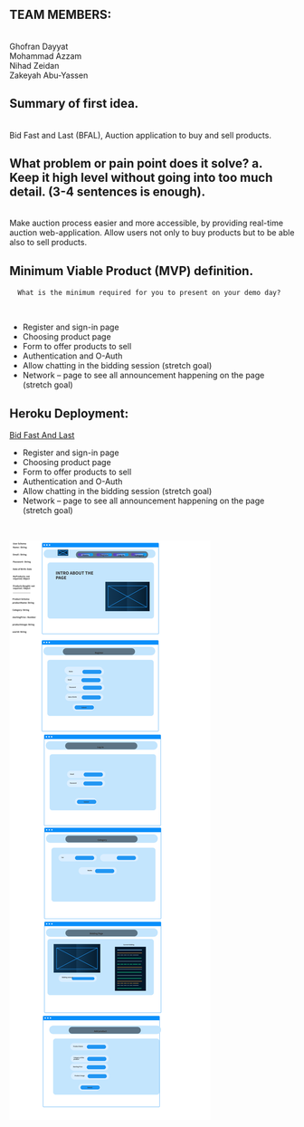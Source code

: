 ## TEAM MEMBERS: 
<br />
Ghofran Dayyat
<br />
Mohammad Azzam
<br />
Nihad Zeidan
<br />
Zakeyah Abu-Yassen
 
 
## Summary of first idea.
<br />
Bid Fast and Last (BFAL), Auction application to buy and sell products.

## What problem or pain point does it solve? a. Keep it high level without going into too much detail. (3-4 sentences is enough).
<br />
Make auction process easier and more accessible, by providing real-time auction web-application. Allow users not only to buy products but to be able also to sell products.


## Minimum Viable Product (MVP) definition.
      What is the minimum required for you to present on your demo day?
<br />

  -	Register and sign-in page
  -	Choosing product page 
  -	Form to offer products to sell
  -	Authentication and O-Auth
  -	Allow chatting in the bidding session (stretch goal)
  -	Network – page to see all announcement happening on the page (stretch goal)
  

## Heroku Deployment:
[Bid Fast And Last](https://bid-fast-and-last.herokuapp.com/)

  - Register and sign-in page
  - Choosing product page
  - Form to offer products to sell
  - Authentication and O-Auth
  - Allow chatting in the bidding session (stretch goal)
  - Network – page to see all announcement happening on the page (stretch goal)

<br />

![wireFrame](./assets/BFAL.png)
